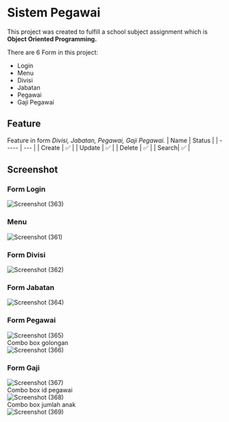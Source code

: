 # Sistem Pegawai
This project was created to fulfill a school subject assignment which is **Object Oriented Programming.**
<br>

There are 6 Form in this project:
* Login
* Menu
* Divisi
* Jabatan
* Pegawai
* Gaji Pegawai
## Feature
Feature in form *Divisi, Jabatan, Pegawai, Gaji Pegawai.*
| Name  | Status |
| ----- | --- |
| Create | ✅ |
| Update | ✅ |
| Delete | ✅ |
| Search| ✅ |
<br>

## Screenshot
### Form Login
![Screenshot (363)](https://user-images.githubusercontent.com/73648392/208131127-b1ba3034-9b98-4770-a3d5-e1d0d42671af.png)

### Menu
![Screenshot (361)](https://user-images.githubusercontent.com/73648392/208130354-4a4442dd-98e6-4589-8b63-78585774aa43.png)

### Form Divisi
![Screenshot (362)](https://user-images.githubusercontent.com/73648392/208130761-06a1c0f5-1dd5-4566-a082-0f7d233c061f.png)

### Form Jabatan
![Screenshot (364)](https://user-images.githubusercontent.com/73648392/208133301-30921f81-a799-4e6b-a6fc-1df7785f4026.png)

### Form Pegawai
![Screenshot (365)](https://user-images.githubusercontent.com/73648392/208133586-8af1251b-b809-417a-a679-778e269a4e61.png)
<br>
Combo box golongan
<br>
![Screenshot (366)](https://user-images.githubusercontent.com/73648392/208133915-15bb6445-4401-4338-bc75-d94db198e0f8.png)

### Form Gaji
![Screenshot (367)](https://user-images.githubusercontent.com/73648392/208134710-7d2236f7-f5e7-4de4-a583-afdde3983855.png)
<br>
Combo box id pegawai
<br>
![Screenshot (368)](https://user-images.githubusercontent.com/73648392/208134898-5e1c59ba-b7b4-491e-979b-37ff8df5d9d1.png)
<br>
Combo box jumlah anak
<br>
![Screenshot (369)](https://user-images.githubusercontent.com/73648392/208136138-364a0fae-caf2-412c-bfd8-19e5c3dd732a.png)
